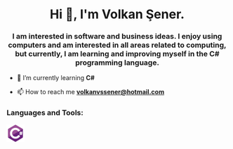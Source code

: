<h1 align="center">Hi 👋, I'm Volkan Şener.</h1>
<h3 align="center">I am interested in software and business ideas. I enjoy using computers and am interested in all areas related to computing, but currently, I am learning and improving myself in the C# programming language.</h3>

- 🌱 I’m currently learning **C#**

- 📫 How to reach me **volkanvssener@hotmail.com**



<h3 align="left">Languages and Tools:</h3>
<p align="left"> <a href="https://www.w3schools.com/cs/" target="_blank" rel="noreferrer"> <img src="https://raw.githubusercontent.com/devicons/devicon/master/icons/csharp/csharp-original.svg" alt="csharp" width="40" height="40"/> </a> </p>
